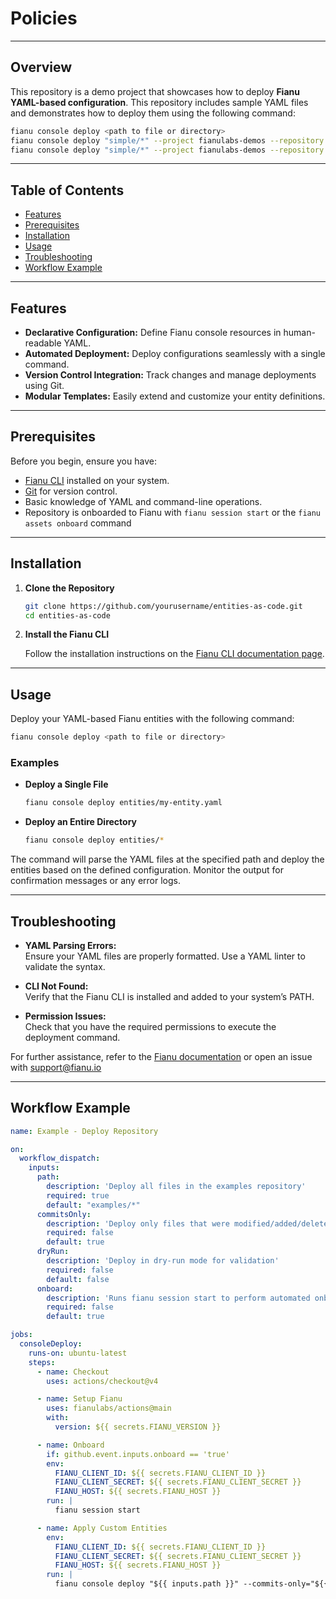 # Policies

---

## Overview

This repository is a demo project that showcases how to deploy **Fianu YAML-based configuration**. This repository includes sample YAML files and demonstrates how to deploy them using the following command:

```bash
fianu console deploy <path to file or directory>
fianu console deploy "simple/*" --project fianulabs-demos --repository policies  --commits-only="false" --dry-run="false" --commit aff2131cbdf6e4b5abb4bf78cf08ec4f2ca483eb
fianu console deploy "simple/*" --project fianulabs-demos --repository policies --commits-only="false" --dry-run="false" --commit aff2131cbdf6e4b5abb4bf78cf08ec4f2ca483eb
```

---

## Table of Contents

- [Features](#features)
- [Prerequisites](#prerequisites)
- [Installation](#installation)
- [Usage](#usage)
- [Troubleshooting](#troubleshooting)
- [Workflow Example](#workflow-example)

---

## Features

- **Declarative Configuration:** Define Fianu console resources in human-readable YAML.
- **Automated Deployment:** Deploy configurations seamlessly with a single command.
- **Version Control Integration:** Track changes and manage deployments using Git.
- **Modular Templates:** Easily extend and customize your entity definitions.

---

## Prerequisites

Before you begin, ensure you have:

- [Fianu CLI](https://fianu.example.com) installed on your system.
- [Git](https://git-scm.com/) for version control.
- Basic knowledge of YAML and command-line operations.
- Repository is onboarded to Fianu with `fianu session start` or the `fianu assets onboard` command

---

## Installation

1. **Clone the Repository**

   ```bash
   git clone https://github.com/yourusername/entities-as-code.git
   cd entities-as-code
   ```

2. **Install the Fianu CLI**

   Follow the installation instructions on the [Fianu CLI documentation page](https://docs.fianu.io/cli/quick_start).

---

## Usage

Deploy your YAML-based Fianu entities with the following command:

```bash
fianu console deploy <path to file or directory>
```

### Examples

- **Deploy a Single File**

  ```bash
  fianu console deploy entities/my-entity.yaml
  ```

- **Deploy an Entire Directory**

  ```bash
  fianu console deploy entities/*
  ```

The command will parse the YAML files at the specified path and deploy the entities based on the defined configuration. Monitor the output for confirmation messages or any error logs.

---

## Troubleshooting

- **YAML Parsing Errors:**  
  Ensure your YAML files are properly formatted. Use a YAML linter to validate the syntax.

- **CLI Not Found:**  
  Verify that the Fianu CLI is installed and added to your system’s PATH.

- **Permission Issues:**  
  Check that you have the required permissions to execute the deployment command.

For further assistance, refer to the [Fianu documentation](https://docs.fianu.io/cli) or open an issue with support@fianu.io

---

## Workflow Example

```yaml
name: Example - Deploy Repository

on:
  workflow_dispatch:
    inputs:
      path:
        description: 'Deploy all files in the examples repository'
        required: true
        default: "examples/*"
      commitsOnly:
        description: 'Deploy only files that were modified/added/deleted as part of the current commit'
        required: false
        default: true
      dryRun:
        description: 'Deploy in dry-run mode for validation'
        required: false
        default: false
      onboard:
        description: 'Runs fianu session start to perform automated onboarding / record the session in Fianu -- required for the **first run**'
        required: false
        default: true

jobs:
  consoleDeploy:
    runs-on: ubuntu-latest
    steps:
      - name: Checkout
        uses: actions/checkout@v4

      - name: Setup Fianu
        uses: fianulabs/actions@main
        with:
          version: ${{ secrets.FIANU_VERSION }}

      - name: Onboard
        if: github.event.inputs.onboard == 'true'
        env:
          FIANU_CLIENT_ID: ${{ secrets.FIANU_CLIENT_ID }}
          FIANU_CLIENT_SECRET: ${{ secrets.FIANU_CLIENT_SECRET }}
          FIANU_HOST: ${{ secrets.FIANU_HOST }}
        run: |
          fianu session start

      - name: Apply Custom Entities
        env:
          FIANU_CLIENT_ID: ${{ secrets.FIANU_CLIENT_ID }}
          FIANU_CLIENT_SECRET: ${{ secrets.FIANU_CLIENT_SECRET }}
          FIANU_HOST: ${{ secrets.FIANU_HOST }}
        run: |
          fianu console deploy "${{ inputs.path }}" --commits-only="${{ github.event.inputs.commitsOnly }}" --dry-run="${{ github.event.inputs.dryRun }}
```
